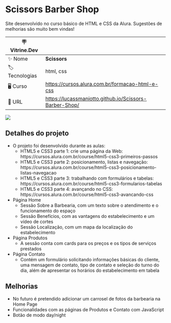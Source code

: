 # Scissors Barber Shop

Site desenvolvido no curso básico de HTML e CSS da Alura.
Sugestões de melhorias são muito bem vindas!

| :placard: Vitrine.Dev |     |
| -------------  | --- |
| :sparkles: Nome        | **Scissors**
| :label: Tecnologias | html, css
|  🖥  Curso     | https://cursos.alura.com.br/formacao-html-e-css
| :rocket: URL         | https://lucassmaniotto.github.io/Scissors-Barber-Shop/

![](https://imgur.com/gallery/4eo97nI#vitrinedev)

## Detalhes do projeto
<ul>
    <li>O projeto foi desenvolvido durante as aulas:
    <ul>
        <li>HTML5 e CSS3 parte 1: crie uma página da Web: https://cursos.alura.com.br/course/html5-css3-primeiros-passos</li>
        <li>HTML5 e CSS3 parte 2: posicionamento, listas e navegação: https://cursos.alura.com.br/course/html5-css3-posicionamento-listas-navegacao</li>
        <li>HTML5 e CSS3 parte 3: trabalhando com formulários e tabelas: https://cursos.alura.com.br/course/html5-css3-formularios-tabelas</li>
        <li>HTML5 e CSS3 parte 4: avançando no CSS: https://cursos.alura.com.br/course/html5-css3-avancando-css</li>
    </ul>
    </li>
    <li>Página Home
    <ul>
      <li>Sessão Sobre a Barbearia, com um texto sobre o atendimento e o funcionamento do espaço</li>
      <li>Sessão Benefícios, com as vantagens do estabelecimento e um vídeo de cortes</li>
      <li>Sessão Localização, com um mapa da localização do estabelecimento</li>
    </ul>
    </li>
    <li>Página Produtos
    <ul>
      <li>A sessão conta com cards para os preços e os tipos de serviços prestados</li>
    </ul>
    </li>
    <li>Página Contato
    <ul>
      <li>Contém um formulário solicitando informações básicas do cliente, uma mensagem de contato, tipo de contato e seleção do turno do dia, além de apresentar os horários do estabelecimento em tabela</li>
    </ul>
    </li>
</ul>

## Melhorias
<ul>
  <li>No futuro é pretendido adicionar um carrosel de fotos da barbearia na Home Page</li>
  <li>Funcionalidades com as páginas de Produtos e Contato com JavaScript</li>
  <li>Botão de modo day/night</li>
</ul>
